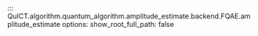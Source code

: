 ::: QuICT.algorithm.quantum_algorithm.amplitude_estimate.backend.FQAE.amplitude_estimate
    options:
        show_root_full_path: false
